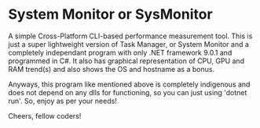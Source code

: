 # System Monitor or SysMonitor

A simple Cross-Platform CLI-based performance measurement tool. This is just a super lightweight version of Task Manager, or System Monitor and a completely independant program with only .NET framework 9.0.1 and programmed in C#. It also has graphical representation of CPU, GPU and RAM trend(s) and also shows the OS and hostname as a bonus.

Anyways, this program like mentioned above is completely indigenous and does not depend on any dlls for functioning, so you can just using 'dotnet run'. So, enjoy as per your needs!

Cheers, fellow coders!
